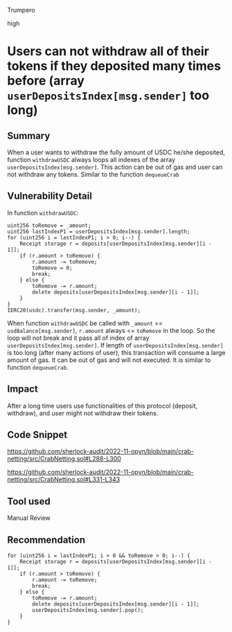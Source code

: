 Trumpero

high

# Users can not withdraw all of their tokens if they deposited many times before (array `userDepositsIndex[msg.sender]` too long)

## Summary
When a user wants to withdraw the fully amount of USDC he/she deposited, function `withdrawUSDC` always loops all indexes of the array `userDepositsIndex[msg.sender]`. This action can be out of gas and user can not withdraw any tokens. 
Similar to the function `dequeueCrab`

## Vulnerability Detail
In function `withdrawUSDC`:
```solidity=
uint256 toRemove = _amount;
uint256 lastIndexP1 = userDepositsIndex[msg.sender].length;
for (uint256 i = lastIndexP1; i > 0; i--) {
    Receipt storage r = deposits[userDepositsIndex[msg.sender][i - 1]];
    if (r.amount > toRemove) {
        r.amount -= toRemove;
        toRemove = 0;
        break;
    } else {
        toRemove -= r.amount;
        delete deposits[userDepositsIndex[msg.sender][i - 1]];
    }
}
IERC20(usdc).transfer(msg.sender, _amount);
```
When function `withdrawUSDC` be called with `_amount` == `usdBalance[msg.sender]`, `r.amount` always <= `toRemove` in the loop. So the loop will not break and it pass all of index of array `userDepositsIndex[msg.sender]`.
If length of `userDepositsIndex[msg.sender]` is too long (after many actions of user), this transaction will consume a large amount of gas. It can be out of gas and will not executed.
It is similar to function `dequeueCrab`.

## Impact
After a long time users use functionalities of this protocol (deposit, withdraw), and user might not withdraw their tokens.

## Code Snippet
https://github.com/sherlock-audit/2022-11-opyn/blob/main/crab-netting/src/CrabNetting.sol#L288-L300

https://github.com/sherlock-audit/2022-11-opyn/blob/main/crab-netting/src/CrabNetting.sol#L331-L343

## Tool used

Manual Review

## Recommendation
```solidity=
for (uint256 i = lastIndexP1; i > 0 && toRemove > 0; i--) {
    Receipt storage r = deposits[userDepositsIndex[msg.sender][i - 1]];
    if (r.amount > toRemove) {
        r.amount -= toRemove;
        break;
    } else {
        toRemove -= r.amount;
        delete deposits[userDepositsIndex[msg.sender][i - 1]];
        userDepositsIndex[msg.sender].pop();
    }
}
```